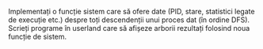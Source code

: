Implementați o funcție sistem care să ofere date (PID, stare, statistici legate de execuție etc.) despre toți descendenții unui proces dat (în ordine DFS). Scrieți programe în userland care să afișeze arborii rezultați folosind noua funcție de sistem.

